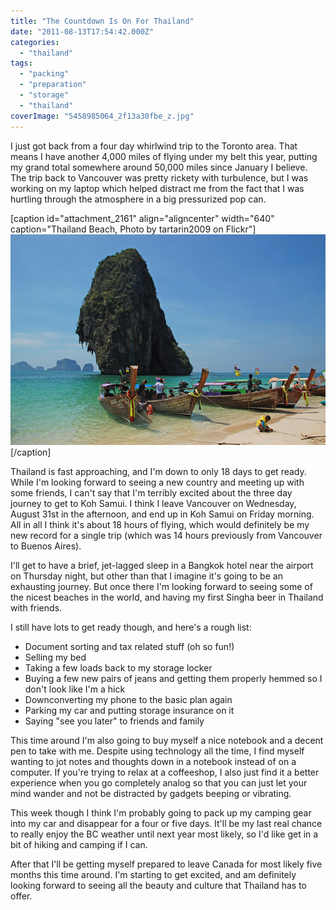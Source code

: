 ```yaml
---
title: "The Countdown Is On For Thailand"
date: "2011-08-13T17:54:42.000Z"
categories: 
  - "thailand"
tags: 
  - "packing"
  - "preparation"
  - "storage"
  - "thailand"
coverImage: "5458985064_2f13a30fbe_z.jpg"
---
```


I just got back from a four day whirlwind trip to the Toronto area. That means I have another 4,000 miles of flying under my belt this year, putting my grand total somewhere around 50,000 miles since January I believe. The trip back to Vancouver was pretty rickety with turbulence, but I was working on my laptop which helped distract me from the fact that I was hurtling through the atmosphere in a big pressurized pop can.

\[caption id="attachment\_2161" align="aligncenter" width="640" caption="Thailand Beach, Photo by tartarin2009 on Flickr"\][![](images/5458985064_2f13a30fbe_z.jpg "5458985064_2f13a30fbe_z")](http://www.flickr.com/photos/tartarin2009/5458985064/)\[/caption\]

Thailand is fast approaching, and I'm down to only 18 days to get ready. While I'm looking forward to seeing a new country and meeting up with some friends, I can't say that I'm terribly excited about the three day journey to get to Koh Samui. I think I leave Vancouver on Wednesday, August 31st in the afternoon, and end up in Koh Samui on Friday morning. All in all I think it's about 18 hours of flying, which would definitely be my new record for a single trip (which was 14 hours previously from Vancouver to Buenos Aires).

I'll get to have a brief, jet-lagged sleep in a Bangkok hotel near the airport on Thursday night, but other than that I imagine it's going to be an exhausting journey. But once there I'm looking forward to seeing some of the nicest beaches in the world, and having my first Singha beer in Thailand with friends.

I still have lots to get ready though, and here's a rough list:

- Document sorting and tax related stuff (oh so fun!)
- Selling my bed
- Taking a few loads back to my storage locker
- Buying a few new pairs of jeans and getting them properly hemmed so I don't look like I'm a hick
- Downconverting my phone to the basic plan again
- Parking my car and putting storage insurance on it
- Saying "see you later" to friends and family

This time around I'm also going to buy myself a nice notebook and a decent pen to take with me. Despite using technology all the time, I find myself wanting to jot notes and thoughts down in a notebook instead of on a computer. If you're trying to relax at a coffeeshop, I also just find it a better experience when you go completely analog so that you can just let your mind wander and not be distracted by gadgets beeping or vibrating.

This week though I think I'm probably going to pack up my camping gear into my car and disappear for a four or five days. It'll be my last real chance to really enjoy the BC weather until next year most likely, so I'd like get in a bit of hiking and camping if I can.

After that I'll be getting myself prepared to leave Canada for most likely five months this time around. I'm starting to get excited, and am definitely looking forward to seeing all the beauty and culture that Thailand has to offer.

